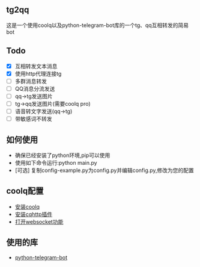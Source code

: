 ## tg2qq
这是一个使用coolq以及python-telegram-bot库的一个tg、qq互相转发的简易bot
## Todo
- [x] 互相转发文本消息
- [x] 使用http代理连接tg 
- [ ] 多群消息转发
- [ ] QQ消息分流发送
- [ ] qq->tg发送图片
- [ ] tg->qq发送图片(需要coolq pro)
- [ ] 语音转文字发送(qq->tg)
- [ ] 带敏感词不转发
## 如何使用
* 确保已经安装了python环境,pip可以使用
* 使用如下命令运行:python main.py
* [可选] 复制config-example.py为config.py并编辑config.py,修改为您的配置
## coolq配置
* [安装coolq](https://cqp.cc/)
* [安装cqhttp插件](https://github.com/richardchien/coolq-http-api/releases)
* [打开websocket功能](https://cqhttp.cc/docs/4.15/#/WebSocketAPI)
## 使用的库
* [python-telegram-bot](https://github.com/python-telegram-bot/python-telegram-bot)
